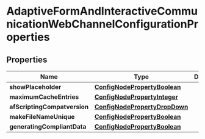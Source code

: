 

# AdaptiveFormAndInteractiveCommunicationWebChannelConfigurationProperties

## Properties

Name | Type | Description | Notes
------------ | ------------- | ------------- | -------------
**showPlaceholder** | [**ConfigNodePropertyBoolean**](ConfigNodePropertyBoolean.md) |  |  [optional]
**maximumCacheEntries** | [**ConfigNodePropertyInteger**](ConfigNodePropertyInteger.md) |  |  [optional]
**afScriptingCompatversion** | [**ConfigNodePropertyDropDown**](ConfigNodePropertyDropDown.md) |  |  [optional]
**makeFileNameUnique** | [**ConfigNodePropertyBoolean**](ConfigNodePropertyBoolean.md) |  |  [optional]
**generatingCompliantData** | [**ConfigNodePropertyBoolean**](ConfigNodePropertyBoolean.md) |  |  [optional]



